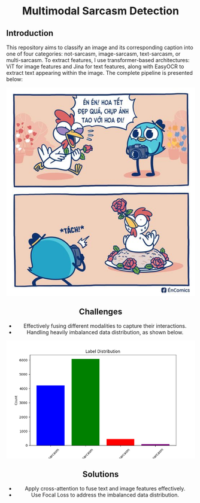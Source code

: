 <div align="center">
    <h1>Multimodal Sarcasm Detection</h1>
</div>

## **Introduction**

This repository aims to classify an image and its corresponding caption into one of four categories: not-sarcasm, image-sarcasm, text-sarcasm, or multi-sarcasm. To extract features, I use transformer-based architectures: ViT for image features and Jina for text features, along with EasyOCR to extract text appearing within the image. The complete pipeline is presented below: 

<a align="center">
    <img src="assets/pipeline.jpg" align="center">

## **Challenges**
* Effectively fusing different modalities to capture their interactions.
* Handling heavily imbalanced data distribution, as shown below.

<a align="center">
    <img src="assets/data distribution.png" align="center">

## **Solutions**
* Apply cross-attention to fuse text and image features effectively.
* Use Focal Loss to address the imbalanced data distribution.

